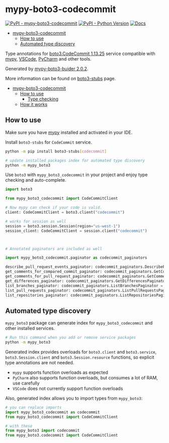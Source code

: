 # mypy-boto3-codecommit

[![PyPI - mypy-boto3-codecommit](https://img.shields.io/pypi/v/mypy-boto3-codecommit.svg?color=blue)](https://pypi.org/project/mypy-boto3-codecommit)
[![PyPI - Python Version](https://img.shields.io/pypi/pyversions/mypy-boto3-codecommit.svg?color=blue)](https://pypi.org/project/mypy-boto3-codecommit)
[![Docs](https://img.shields.io/readthedocs/mypy-boto3-builder.svg?color=blue)](https://mypy-boto3-builder.readthedocs.io/)

- [mypy-boto3-codecommit](#mypy-boto3-codecommit)
  - [How to use](#how-to-use)
  - [Automated type discovery](#automated-type-discovery)


Type annotations for
[boto3.CodeCommit 1.13.25](https://boto3.amazonaws.com/v1/documentation/api/1.13.25/reference/services/codecommit.html#CodeCommit) service
compatible with [mypy](https://github.com/python/mypy), [VSCode](https://code.visualstudio.com/),
[PyCharm](https://www.jetbrains.com/pycharm/) and other tools.

Generated by [mypy-boto3-buider 2.0.2](https://github.com/vemel/mypy_boto3_builder).

More information can be found on [boto3-stubs](https://pypi.org/project/boto3-stubs/) page.

- [mypy-boto3-codecommit](#mypy-boto3-codecommit)
  - [How to use](#how-to-use)
    - [Type checking](#type-checking)
  - [How it works](#how-it-works)

## How to use

Make sure you have [mypy](https://github.com/python/mypy) installed and activated in your IDE.

Install `boto3-stubs` for `CodeCommit` service.

```bash
python -m pip install boto3-stubs[codecommit]

# update installed packages index for automated type discovery
python -m mypy_boto3
```

Use `boto3` with `mypy_boto3_codecommit` in your project and enjoy type checking and auto-complete.

```python
import boto3

from mypy_boto3_codecommit import CodeCommitClient

# Now mypy can check if your code is valid.
client: CodeCommitClient = boto3.client("codecommit")

# works for session as well
session = boto3.session.Session(region="us-west-1")
session_client: CodeCommitClient = session.client("codecommit")



# Annotated paginators are included as well

import mypy_boto3_codecommit.paginator as codecommit_paginators

describe_pull_request_events_paginator: codecommit_paginators.DescribePullRequestEventsPaginator = client.get_paginator("describe_pull_request_events")
get_comments_for_compared_commit_paginator: codecommit_paginators.GetCommentsForComparedCommitPaginator = client.get_paginator("get_comments_for_compared_commit")
get_comments_for_pull_request_paginator: codecommit_paginators.GetCommentsForPullRequestPaginator = client.get_paginator("get_comments_for_pull_request")
get_differences_paginator: codecommit_paginators.GetDifferencesPaginator = client.get_paginator("get_differences")
list_branches_paginator: codecommit_paginators.ListBranchesPaginator = client.get_paginator("list_branches")
list_pull_requests_paginator: codecommit_paginators.ListPullRequestsPaginator = client.get_paginator("list_pull_requests")
list_repositories_paginator: codecommit_paginators.ListRepositoriesPaginator = client.get_paginator("list_repositories")
```

## Automated type discovery

`mypy_boto3` package can generate index for `mypy_boto3_codecommit` and other installed services.

```bash
# Run this command when you add or remove service packages
python -m mypy_boto3
```

Generated index provides overloads for `boto3.client` and `boto3.service`,
`boto3.Session.client` and `boto3.Session.resource` functions,
so explicit type annotations are not needed.

- `mypy` supports function overloads as expected
- `PyCharm` also supports function overloads, but consumes a lot of RAM, use carefully
- `VSCode` does not currently support function overloads

Also, generated index allows you to import types from `mypy_boto3`:

```python
# you can replace imports
import mypy_boto3_codecommit as codecommit
from mypy_boto3_codecommit import CodeCommitClient

# with these
from mypy_boto3 import codecommit
from mypy_boto3.codecommit import CodeCommitClient
```